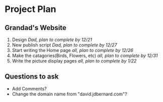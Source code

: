 # Project Plan
## Grandad's Website

1. Design *Dad, plan to complete by 12/21*
2. New publish script *Dad, plan to complete by 12/27*
3. Start writing the Home page *all, plan to complete by 12/26*
4. Make the catagories(Birds, Flowers, etc) *all, plan to complete by 12/31*
5. Write the picture display pages *all, plan to complete by 1/22*

## Questions to ask

* Add Comments?
* Change the domain name from "david.jdbernard.com"?